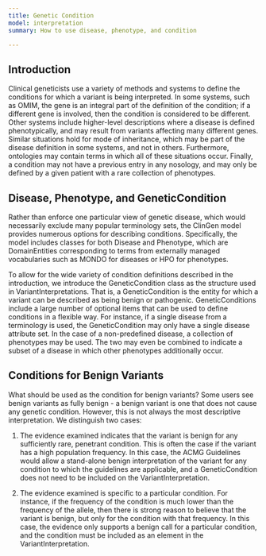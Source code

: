 ```yaml
---
title: Genetic Condition
model: interpretation
summary: How to use disease, phenotype, and condition

---
```


Introduction
------------

Clinical geneticists use a variety of methods and systems to define the conditions for which a variant is being interpreted.  In some systems, such as OMIM, the gene is an integral part of the definition of the condition; if a different gene is involved, then the condition is considered to be different.   Other systems include higher-level descriptions where a disease is defined phenotypically, and may result from variants affecting many different genes.  Similar situations hold for mode of inheritance, which may be part of the disease definition in some systems, and not in others.  Furthermore, ontologies may contain terms in which all of these situations occur.  Finally, a condition may not have a previous entry in any nosology, and may only be defined by a given patient with a rare collection of phenotypes.

Disease, Phenotype, and GeneticCondition
----------------------------------------

Rather than enforce one particular view of genetic disease, which would necessarily exclude many popular terminology sets, the ClinGen model provides numerous options for describing conditions.  Specifically, the model includes classes for both Disease and Phenotype, which are DomainEntities corresponding to terms from externally managed vocabularies such as MONDO for diseases or HPO for phenotypes.

To allow for the wide variety of condition definitions described in the introduction, we introduce the GeneticCondition class as the structure used in VariantInterpretations.  That is, a GeneticCondition is the entity for which a variant can be described as being benign or pathogenic.  GeneticConditions include a large number of optional items that can be used to define conditions in a flexible way.  For instance, if a single disease from a terminology is used, the GeneticCondition may only have a single disease attribute set.  In the case of a non-predefined disease, a collection of phenotypes may be used.  The two may even be combined to indicate a subset of a disease in which other phenotypes additionally occur.

Conditions for Benign Variants
------------------------------

What should be used as the condition for benign variants?  Some users see benign variants as fully benign - a benign variant is one that does not cause any genetic condition.  However, this is not always the most descriptive interpretation.  We distinguish two cases:

1. The evidence examined indicates that the variant is benign for any sufficiently rare, penetrant condition.  This is often the case if the variant has a high population frequency.  In this case, the ACMG Guidelines would allow a stand-alone benign interpretation of the variant for any condition to which the guidelines are applicable, and a GeneticCondition does not need to be included on the VariantInterpretation.

2. The evidence examined is specific to a particular condition. For instance, if the frequency of the condition is much lower than the frequency of the allele, then there is strong reason to believe that the variant is benign, but only for the condition with that frequency.  In this case, the evidence only supports a benign call for a particular condition, and the condition must be included as an element in the VariantInterpretation.
